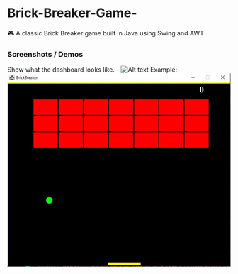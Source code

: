 # Brick-Breaker-Game-
🎮 A classic Brick Breaker game built in Java using Swing and AWT
### Screenshots / Demos
Show what the dashboard looks like. - ![Alt text](https://github.com/username/repo/assets/image.png)
Example: ![Dashboard Preview](https://github.com/tarunjyoti12/Brick-Breaker-Game-/blob/main/Snapshot%20of%20BB%20Game%20.JPG)
